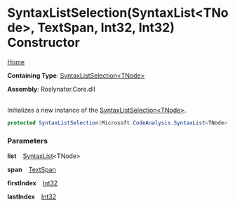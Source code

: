 # SyntaxListSelection\(SyntaxList\<TNode>, TextSpan, Int32, Int32\) Constructor

[Home](../../../README.md)

**Containing Type**: [SyntaxListSelection\<TNode>](../README.md)

**Assembly**: Roslynator\.Core\.dll

\
Initializes a new instance of the [SyntaxListSelection\<TNode>](../README.md)\.

```csharp
protected SyntaxListSelection(Microsoft.CodeAnalysis.SyntaxList<TNode> list, Microsoft.CodeAnalysis.Text.TextSpan span, int firstIndex, int lastIndex)
```

### Parameters

**list** &ensp; [SyntaxList](https://docs.microsoft.com/en-us/dotnet/api/microsoft.codeanalysis.syntaxlist-1)\<TNode>

**span** &ensp; [TextSpan](https://docs.microsoft.com/en-us/dotnet/api/microsoft.codeanalysis.text.textspan)

**firstIndex** &ensp; [Int32](https://docs.microsoft.com/en-us/dotnet/api/system.int32)

**lastIndex** &ensp; [Int32](https://docs.microsoft.com/en-us/dotnet/api/system.int32)